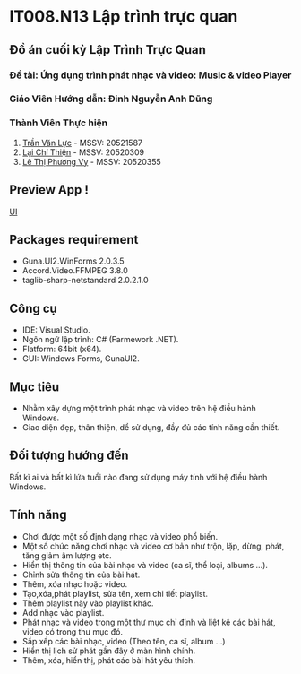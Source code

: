 #  IT008.N13 Lập trình trực quan
## Đồ án cuối kỳ Lập Trình Trực Quan 
### Đề tài: Ứng dụng trình phát nhạc và video: Music & video Player 
### Giáo Viên Hướng dẫn: Đinh Nguyễn Anh Dũng
### Thành Viên Thực hiện
1. [Trần Văn Lực](https://github.com/VanlucCS)      - MSSV: 20521587
2. [Lại Chí Thiện](https://github.com/laichithien)  - MSSV: 20520309
3. [Lê Thị Phương Vy](https://github.com/Ceci-june) - MSSV: 20520355
## Preview App !
[UI](https://user-images.githubusercontent.com/61135648/111136432-b7428a00-85b8-11eb-8e45-863bc9f7d5e8.png)

## Packages requirement
- Guna.UI2.WinForms 2.0.3.5
- Accord.Video.FFMPEG 3.8.0
- taglib-sharp-netstandard 2.0.2.1.0
## Công cụ
- IDE: Visual Studio.
- Ngôn ngữ lập trình: C# (Farmework .NET).
- Flatform: 64bit (x64).
- GUI: Windows Forms, GunaUI2.
## Mục tiêu
- Nhằm xây dựng một trình phát nhạc và video trên hệ điều hành Windows.
- Giao diện đẹp, thân thiện, dể sử dụng, đầy đủ các tính năng cần thiết.
## Đối tượng hướng đến
Bất kì ai và bất kì lứa tuổi nào đang sử dụng máy tính với hệ điều hành Windows.
## Tính năng
- Chơi được một số định dạng nhạc và video phổ biến.
- Một số chức năng chơi nhạc và video cơ bản như trộn, lặp, dừng, phát, tăng giảm âm lượng etc.
- Hiển thị thông tin của bài nhạc và video (ca sĩ, thể loại, albums …).
- Chỉnh sửa thông tin của bài hát.
- Thêm, xóa nhạc hoặc video.
- Tạo,xóa,phát playlist, sửa tên, xem chi tiết playlist.
- Thêm playlist này vào playlist khác.
- Add nhạc vào playlist.
- Phát nhạc và video trong một thư mục chỉ định và liệt kê các bài hát, video có trong thư mục đó.
- Sắp xếp các bài nhạc, video (Theo tên, ca sĩ, album …)
- Hiển thị lịch sử phát gần đây ở màn hình chính.
- Thêm, xóa, hiển thị, phát các bài hát yêu thích.
